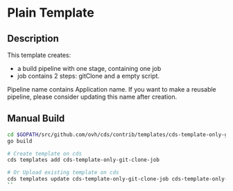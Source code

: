 # Plain Template

## Description

This template creates:
- a build pipeline with	one stage, containing one job
- job contains 2 steps: gitClone and a empty script.

Pipeline name contains Application name.
If you want to make a reusable pipeline, please consider updating this name after creation.

## Manual Build

```bash
cd $GOPATH/src/github.com/ovh/cds/contrib/templates/cds-template-only-git-clone-job
go build

# Create template on cds
cds templates add cds-template-only-git-clone-job

# Or Upload existing template on cds
cds templates update cds-template-only-git-clone-job cds-template-only-git-clone-job
``
